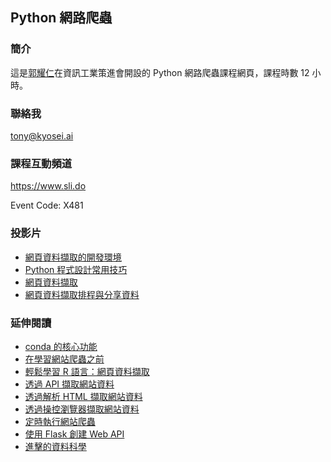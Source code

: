 ## Python 網路爬蟲

### 簡介

這是[郭耀仁](https://www.facebook.com/yaojen.kuo.1)在資訊工業策進會開設的 Python 網路爬蟲課程網頁，課程時數 12 小時。

### 聯絡我

<tony@kyosei.ai>

### 課程互動頻道

<https://www.sli.do>

Event Code: X481

### 投影片

- [網頁資料擷取的開發環境](https://yaojenkuo.io/python_4_ds/00-scraping-env.slides.html)
- [Python 程式設計常用技巧](https://yaojenkuo.io/python_4_ds/02-python-programming-skills.slides.html)
- [網頁資料擷取](https://yaojenkuo.io/python_4_ds/03-web-scraping-101.slides.html)
- [網頁資料擷取排程與分享資料](https://yaojenkuo.io/python_4_ds/03-web-scraping-102.slides.html)

### 延伸閱讀

- [conda 的核心功能](https://medium.com/datainpoint/python-essentials-conda-quickstart-1f1e9ecd1025?source=friends_link&sk=22cbfdae4fcaa43c02251277789a5e60)
- [在學習網站爬蟲之前](https://medium.com/datainpoint/python-essentials-before-web-scraping-822b0b351bb3?source=friends_link&sk=cf9c12aefb1651c3983e5884c6e0e953)
- [輕鬆學習 R 語言：網頁資料擷取](https://medium.com/datainpoint/r-essentials-web-scraping-8d0222c1e8d5?source=friends_link&sk=8e7e777d35b56634d8a8a6873109193a)
- [透過 API 擷取網站資料](https://medium.com/datainpoint/python-essentials-requesting-web-api-edd417a57ba5?source=friends_link&sk=b3373c3bbdd70a2a1e8688442e0aea8a)
- [透過解析 HTML 擷取網站資料](https://medium.com/datainpoint/python-essentials-parsing-html-5620b4c06e50?source=friends_link&sk=d9faae6df89f81076605ed01d8cbb98c)
- [透過操控瀏覽器擷取網站資料](https://medium.com/datainpoint/python-essentials-web-scraping-with-selenium-638175f839ee?source=friends_link&sk=871d3d9696ef319437cf31c4ff6f7afb)
- [定時執行網站爬蟲](https://medium.com/datainpoint/python-essentials-scraper-deployment-a85beb5b6363?source=friends_link&sk=be38921ae7fc42f8dfecc7e23737b867)
- [使用 Flask 創建 Web API](https://medium.com/datainpoint/flask-web-api-quickstart-3b13d96cccc2?source=friends_link&sk=67e2f10ef576d0e3bdf80a79b922e4db)
- [進擊的資料科學](https://www.datainpoint.com/data-science-in-action/)